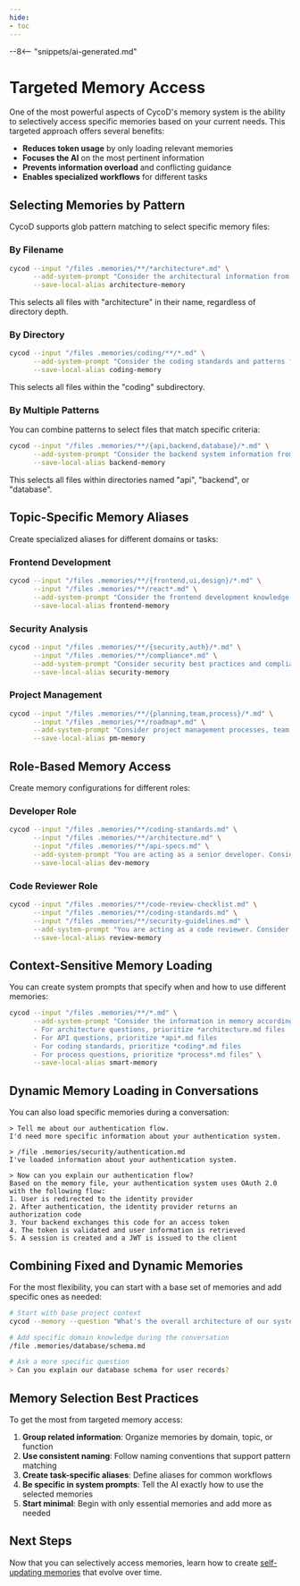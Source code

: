 ```yaml
---
hide:
- toc
---
```


--8<-- "snippets/ai-generated.md"

# Targeted Memory Access

One of the most powerful aspects of CycoD's memory system is the ability to selectively access specific memories based on your current needs. This targeted approach offers several benefits:

- **Reduces token usage** by only loading relevant memories
- **Focuses the AI** on the most pertinent information
- **Prevents information overload** and conflicting guidance
- **Enables specialized workflows** for different tasks

## Selecting Memories by Pattern

CycoD supports glob pattern matching to select specific memory files:

### By Filename

```bash
cycod --input "/files .memories/**/*architecture*.md" \
      --add-system-prompt "Consider the architectural information from memory." \
      --save-local-alias architecture-memory
```

This selects all files with "architecture" in their name, regardless of directory depth.

### By Directory

```bash
cycod --input "/files .memories/coding/**/*.md" \
      --add-system-prompt "Consider the coding standards and patterns from memory." \
      --save-local-alias coding-memory
```

This selects all files within the "coding" subdirectory.

### By Multiple Patterns

You can combine patterns to select files that match specific criteria:

```bash
cycod --input "/files .memories/**/{api,backend,database}/*.md" \
      --add-system-prompt "Consider the backend system information from memory." \
      --save-local-alias backend-memory
```

This selects all files within directories named "api", "backend", or "database".

## Topic-Specific Memory Aliases

Create specialized aliases for different domains or tasks:

### Frontend Development

```bash
cycod --input "/files .memories/**/{frontend,ui,design}/*.md" \
      --input "/files .memories/**/react*.md" \
      --add-system-prompt "Consider the frontend development knowledge from memory when discussing UI elements, React components, or design patterns." \
      --save-local-alias frontend-memory
```

### Security Analysis

```bash
cycod --input "/files .memories/**/{security,auth}/*.md" \
      --input "/files .memories/**/compliance*.md" \
      --add-system-prompt "Consider security best practices and compliance requirements from memory when discussing security concerns or authentication mechanisms." \
      --save-local-alias security-memory
```

### Project Management

```bash
cycod --input "/files .memories/**/{planning,team,process}/*.md" \
      --input "/files .memories/**/roadmap*.md" \
      --add-system-prompt "Consider project management processes, team agreements, and roadmap details from memory when discussing project planning or team coordination." \
      --save-local-alias pm-memory
```

## Role-Based Memory Access

Create memory configurations for different roles:

### Developer Role

```bash
cycod --input "/files .memories/**/coding-standards.md" \
      --input "/files .memories/**/architecture.md" \
      --input "/files .memories/**/api-specs.md" \
      --add-system-prompt "You are acting as a senior developer. Consider the coding standards, architecture, and API specifications from memory." \
      --save-local-alias dev-memory
```

### Code Reviewer Role

```bash
cycod --input "/files .memories/**/code-review-checklist.md" \
      --input "/files .memories/**/coding-standards.md" \
      --input "/files .memories/**/security-guidelines.md" \
      --add-system-prompt "You are acting as a code reviewer. Consider the review checklist, coding standards, and security guidelines from memory when reviewing code." \
      --save-local-alias review-memory
```

## Context-Sensitive Memory Loading

You can create system prompts that specify when and how to use different memories:

```bash
cycod --input "/files .memories/**/*.md" \
      --add-system-prompt "Consider the information in memory according to these guidelines:
      - For architecture questions, prioritize *architecture.md files
      - For API questions, prioritize *api*.md files
      - For coding standards, prioritize *coding*.md files
      - For process questions, prioritize *process*.md files" \
      --save-local-alias smart-memory
```

## Dynamic Memory Loading in Conversations

You can also load specific memories during a conversation:

```
> Tell me about our authentication flow.
I'd need more specific information about your authentication system.

> /file .memories/security/authentication.md
I've loaded information about your authentication system.

> Now can you explain our authentication flow?
Based on the memory file, your authentication system uses OAuth 2.0 with the following flow:
1. User is redirected to the identity provider
2. After authentication, the identity provider returns an authorization code
3. Your backend exchanges this code for an access token
4. The token is validated and user information is retrieved
5. A session is created and a JWT is issued to the client
```

## Combining Fixed and Dynamic Memories

For the most flexibility, you can start with a base set of memories and add specific ones as needed:

```bash
# Start with base project context
cycod --memory --question "What's the overall architecture of our system?"

# Add specific domain knowledge during the conversation
/file .memories/database/schema.md

# Ask a more specific question
> Can you explain our database schema for user records?
```

## Memory Selection Best Practices

To get the most from targeted memory access:

1. **Group related information**: Organize memories by domain, topic, or function
2. **Use consistent naming**: Follow naming conventions that support pattern matching
3. **Create task-specific aliases**: Define aliases for common workflows
4. **Be specific in system prompts**: Tell the AI exactly how to use the selected memories
5. **Start minimal**: Begin with only essential memories and add more as needed

## Next Steps

Now that you can selectively access memories, learn how to create [self-updating memories](self-updating.md) that evolve over time.